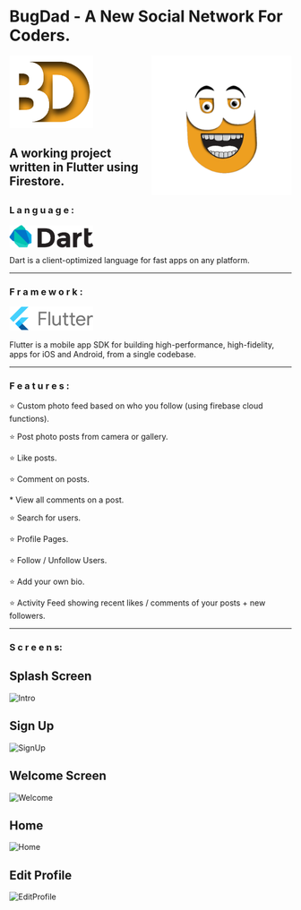 # BugDad - A New Social Network For Coders.
<img src = "https://github.com/AchchuthaRengan/BugDad/blob/master/one.png" width = "150">
<img src="https://github.com/AchchuthaRengan/BugDad/blob/master/GIFS/bugdadnew.gif" align = "right" width="250" alt = "Dart">
<h2>A working project written in Flutter using Firestore.<h2>
<h3>L a n g u a g e :</h3>
<img src="https://github.com/AchchuthaRengan/BugDad/blob/master/dart.png" align = "center" width="150" alt = "Dart">
<p>Dart is a client-optimized language for fast apps on any platform.</p>
   <hr/>
<h3>F r a m e w o r k :</h3>
<img src="https://github.com/AchchuthaRengan/BugDad/blob/master/flutter-lockup-c13da9c9303e26b8d5fc208d2a1fa20c1ef47eb021ecadf27046dea04c0cebf6.png"  width="150" alt = "Flutter">
<p>Flutter is a mobile app SDK for building high-performance, high-fidelity, apps for iOS and Android, from a single codebase.</p>
   <hr/>
<h3>F e a t u r e s :</h3>
  <p>⭐ Custom photo feed based on who you follow (using firebase cloud functions).</p>
  <p>⭐ Post photo posts from camera or gallery.</p>
  <p>⭐ Like posts.</p>
  <p>⭐ Comment on posts.</p><p>* View all comments on a post.</p>
  <p>⭐ Search for users.</p>
  <p>⭐ Profile Pages.</p>
  <p>⭐ Follow / Unfollow Users.</p>
  <p>⭐ Add your own bio.</p>
  <p>⭐ Activity Feed showing recent likes / comments of your posts + new followers.</p>
  <hr/>
   <p>
   <h3>S c r e e n s: </h3>
   <h2>Splash Screen</h2>
  <img src="https://github.com/AchchuthaRengan/BugDad/blob/master/GIFS/Intro.gif"  width="250" alt = "Intro">
   <h2>Sign Up</h2>
   <img src="https://github.com/AchchuthaRengan/BugDad/blob/master/GIFS/SignUp.gif"  width="250" alt = "SignUp">
   <h2>Welcome Screen</h2>
   <img src="https://github.com/AchchuthaRengan/BugDad/blob/master/GIFS/Welcome.gif"  width="250" alt = "Welcome">
   <h2>Home</h2>
   <img src="https://github.com/AchchuthaRengan/BugDad/blob/master/GIFS/Home.gif"  width="250" alt = "Home">
   <h2>Edit Profile</h2>
   <img src="https://github.com/AchchuthaRengan/BugDad/blob/master/GIFS/Editprofile.gif"  width="250" alt = "EditProfile">
   </p>
   
